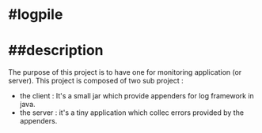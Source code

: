 #logpile
=======
##description 
=======
The purpose of this project is to have one for monitoring application (or server). This project is composed of two sub project :
* the client : It's a small jar which provide appenders for log framework in java.
* the server : it's a tiny application which collec errors provided by the appenders.